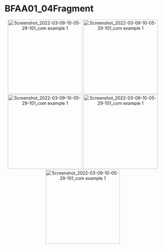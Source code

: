 # BFAA01_04Fragment

<p align="center">
<img width="240" alt="Screenshot_2022-03-09-10-05-29-101_com example 1" src="https://user-images.githubusercontent.com/32328761/168732580-aee94053-3289-4cca-9c4c-530f4fc893a2.png">
  <img width="240" alt="Screenshot_2022-03-09-10-05-29-101_com example 1" src="https://user-images.githubusercontent.com/32328761/168732590-f556ab27-89bd-412c-a132-00df2094e992.png">
  <img width="240" alt="Screenshot_2022-03-09-10-05-29-101_com example 1" src="(https://user-images.githubusercontent.com/32328761/168732604-15707844-b1e1-4fc0-813c-21a2fdf6f4f9.png">
  <img width="240" alt="Screenshot_2022-03-09-10-05-29-101_com example 1" src="https://user-images.githubusercontent.com/32328761/168732623-ac253b77-e95f-4d06-8766-c39f8f98c4aa.png">
  <img width="240" alt="Screenshot_2022-03-09-10-05-29-101_com example 1" src="https://user-images.githubusercontent.com/32328761/168732636-642cc4b0-4fcf-4656-ac92-446f2dcf0a5f.png">
